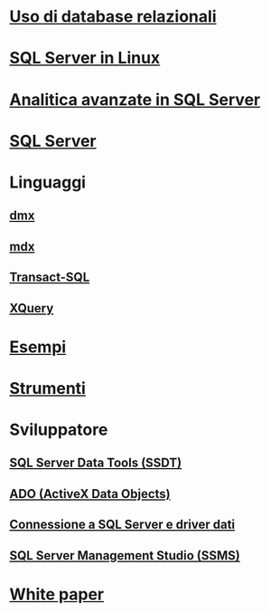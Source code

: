 # [Uso di database relazionali](relational-databases/database-features.md)
# [SQL Server in Linux](./linux/index.md?toc=/sql/linux/toc.json)
# [Analitica avanzate in SQL Server](advanced-analytics/getting-started-with-machine-learning-services.md)
# [SQL Server](sql-server/sql-server-technical-documentation.md)
        
# Linguaggi     
## [dmx](dmx/data-mining-extensions-dmx-reference.md)
## [mdx](mdx/analysis-services-language-reference.md)
## [Transact-SQL](t-sql/language-reference.md)
## [XQuery](xquery/xquery-language-reference-sql-server.md)
        
# [Esempi](sample/microsoft-sql-server-samples.md)
# [Strumenti](tools/command-prompt-utility-reference-database-engine.md)
        
# Sviluppatore     
## [SQL Server Data Tools (SSDT)](ssdt/download-sql-server-data-tools-ssdt.md)
## [ADO (ActiveX Data Objects)](ado/microsoft-activex-data-objects-ado.md)
## [Connessione a SQL Server e driver dati](connect/sql-server-driver-documentation.md)
## [SQL Server Management Studio (SSMS)](ssms/download-sql-server-management-studio-ssms.md)
        
# [White paper](whitepapers/microsoft-white-papers.md)
